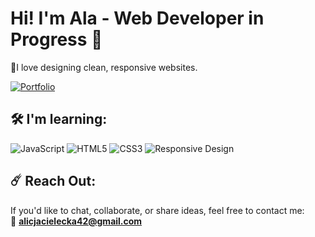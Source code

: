 
# Hi! I'm Ala - Web Developer in Progress 👋
  
🌟I love designing clean, responsive websites.

[![Portfolio](https://img.shields.io/badge/Portfolio-%230D0D0D?style=for-the-badge&logo=rocket&logoColor=white)](https://portfolio-alcvks-projects.vercel.app/)


## 🛠️ I'm learning:
![JavaScript](https://img.shields.io/badge/JavaScript-%23FFFF1F?style=for-the-badge&logo=javascript&logoColor=%231E1E1E)
![HTML5](https://img.shields.io/badge/HTML5-%23FF8A15?style=for-the-badge&logo=html5&logoColor=white)
![CSS3](https://img.shields.io/badge/CSS3-%2336A6CF?style=for-the-badge&logo=css3&logoColor=white)
![Responsive Design](https://img.shields.io/badge/Responsive%20Design-%23234CA5?style=for-the-badge&logo=mobile&logoColor=white)

## ☄️ Reach Out:

If you'd like to chat, collaborate, or share ideas, feel free to contact me:  
📧 **alicjacielecka42@gmail.com**



<!---
alicjac0/alicjac0 is a ✨ special ✨ repository because its `README.md` (this file) appears on your GitHub profile.
You can click the Preview link to take a look at your changes.
--->
